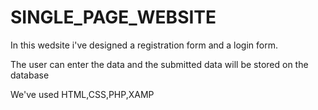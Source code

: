 # SINGLE_PAGE_WEBSITE

In this wedsite i've designed a registration form and a login form. 

The user can enter the data and the submitted data will be stored on the database

We've used HTML,CSS,PHP,XAMP

